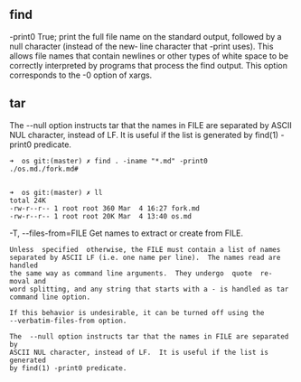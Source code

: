 
## find

-print0
    True; print the full file name on the standard output, followed by a null character (instead of the new‐
    line  character that -print uses).  This allows file names that contain newlines or other types of white
    space to be correctly interpreted by programs that process the find output.  This option corresponds  to
    the -0 option of xargs.




## tar

The  --null option instructs tar that the names in FILE are separated by ASCII
NUL character, instead of LF.  It is useful if the list is generated by find(1)
-print0 predicate.


``` 
➜  os git:(master) ✗ find . -iname "*.md" -print0
./os.md./fork.md#                                                                                                   


➜  os git:(master) ✗ ll
total 24K
-rw-r--r-- 1 root root 360 Mar  4 16:27 fork.md
-rw-r--r-- 1 root root 20K Mar  4 13:40 os.md

```



-T, --files-from=FILE
    Get names to extract or create from FILE.

    Unless  specified  otherwise, the FILE must contain a list of names
    separated by ASCII LF (i.e. one name per line).  The names read are handled
    the same way as command line arguments.  They undergo  quote  re‐ moval and
    word splitting, and any string that starts with a - is handled as tar
    command line option.

    If this behavior is undesirable, it can be turned off using the
    --verbatim-files-from option.

    The  --null option instructs tar that the names in FILE are separated by
    ASCII NUL character, instead of LF.  It is useful if the list is generated
    by find(1) -print0 predicate.





